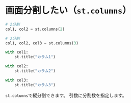 # 画面分割したい（``st.columns``）

```python
# 2分割
col1, col2 = st.columns(2)

# 3分割
col1, col2, col3 = st.columns(3)

with col1:
    st.title("カラム1")

with col2:
    st.title("カラム2")

with col3:
    st.title("カラム3")
```

``st.columns``で縦分割できます。
引数に分割数を指定します。
